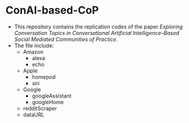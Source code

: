 # ConAI-based-CoP

- This repository contains the replication codes of the paper *Exploring Conversation Topics in Conversational Artificial Intelligence–Based Social Mediated Communities of Practice*.
- The file include:
  - Amazon
    - alexa
    - echo
  - Apple
    - homepod
    - siri
  - Google
    - googleAssistant
    - googleHome
  - redditScraper
  - dataURL
